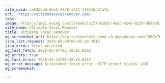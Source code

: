 ```yaml
---
site_uuid: cb62bded-2be1-4470-a421-f4551bc57a7d
url: 'https://ultimatevocalremover.com/'
tags: 
image: https://img1.wsimg.com/isteam/ip/27b42b0b-4e5c-4246-8229-db96bd3bf24e/UVR_v5.6.png
site_name: Ultimate Vocal Remover
title: Ultimate Vocal Remover
og_screenshot_url: https://og-screenshots-prod.s3.amazonaws.com/1366x768/80/false/3ae39f7831043a8dc43f85c87c0e4e34cc1a3148f6122ac3718291b1c7be6ac1.jpeg
jina_last_request: 2025-03-09T06:45:20.781Z
jina_error: Error occurred
og_last_fetch: 2025-03-07T05:19:01.836Z
og_errors: true
og_last_error: 2025-03-24T06:28:15.611Z
og_error_message: Screenshot fetch error: HTTP error! status: 400
og_screenshot: 

---
```


